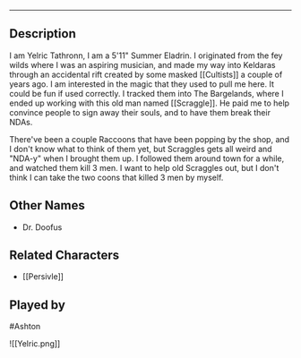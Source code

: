 --------------------------------------------------------------------------------
## Description
I am Yelric Tathronn, I am a 5'11" Summer Eladrin. I originated from the fey wilds where I was an aspiring musician, and made my way into Keldaras through an accidental rift created by some masked [[Cultists]] a couple of years ago. I am interested in the magic that they used to pull me here. It could be fun if used correctly. I tracked them into The Bargelands, where I ended up working with this old man named [[Scraggle]]. He paid me to help convince people to sign away their souls, and to have them break their NDAs. 


There've been a couple Raccoons that have been popping by the shop, and I don't know what to think of them yet, but Scraggles gets all weird and "NDA-y" when I brought them up. I followed them around town for a while, and watched them kill 3 men. I want to help old Scraggles out, but I don't think I can take the two coons that killed 3 men by myself.

## Other Names
* Dr. Doofus
## Related Characters
* [[Persivle]]

## Played by
#Ashton

![[Yelric.png]]